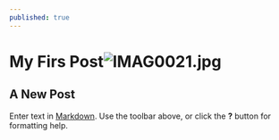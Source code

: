 ```yaml
---
published: true
---
```

# My Firs Post![IMAG0021.jpg]({{site.baseurl}}/_posts/IMAG0021.jpg)

## A New Post

Enter text in [Markdown](http://daringfireball.net/projects/markdown/). Use the toolbar above, or click the **?** button for formatting help.

